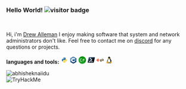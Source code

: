 ### Hello World! ![visitor badge](https://visitor-badge.glitch.me/badge?page_id=drew-alleman.visitor-badge)
<br>

Hi, i'm [Drew Alleman](https://www.youtube.com/channel/UCFOB2zipRrwJkQ5yKb_uc8Q) I enjoy making software that system and network administrators don't like. Feel free to contact me on [discord](https://www.discordapp.com/users/301854975636537345) for any questions or projects. 
<br><br>
**languages and tools:**  <code><img height="20" src="https://raw.githubusercontent.com/github/explore/80688e429a7d4ef2fca1e82350fe8e3517d3494d/topics/python/python.png"></code>
<code><img height="20" src="https://raw.githubusercontent.com/github/explore/80688e429a7d4ef2fca1e82350fe8e3517d3494d/topics/cpp/cpp.png"></code>
<code><img height="20" src="https://raw.githubusercontent.com/github/explore/80688e429a7d4ef2fca1e82350fe8e3517d3494d/topics/csharp/csharp.png"></code>
<code><img height="20" src="https://raw.githubusercontent.com/github/explore/80688e429a7d4ef2fca1e82350fe8e3517d3494d/topics/powershell/powershell.png"></code>
<code><img height="20" src="https://raw.githubusercontent.com/github/explore/80688e429a7d4ef2fca1e82350fe8e3517d3494d/topics/git/git.png"></code>
<code><img height="20" src="https://raw.githubusercontent.com/github/explore/80688e429a7d4ef2fca1e82350fe8e3517d3494d/topics/linux/linux.png"></code>
<br>
<p align="left"> <img src="https://github-readme-stats.vercel.app/api?username=drew-alleman&show_icons=true&theme=gotham" alt="abhisheknaiidu" />
<br>
<img src="https://tryhackme-badges.s3.amazonaws.com/drewAlleman.png" alt="TryHackMe">
